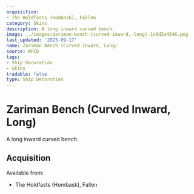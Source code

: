 ```yaml
---
acquisition:
- The Holdfasts (Hombask), Fallen
category: Skins
description: A long inward curved bench.
image: ../images/zariman-bench-(curved-inward,-long)-1a9d3a4546.png
last_updated: '2025-09-17'
name: Zariman Bench (Curved Inward, Long)
source: WFCD
tags:
- Ship Decoration
- Skins
tradable: false
type: Ship Decoration
---
```


# Zariman Bench (Curved Inward, Long)

A long inward curved bench.

## Acquisition

Available from:
- The Holdfasts (Hombask), Fallen

